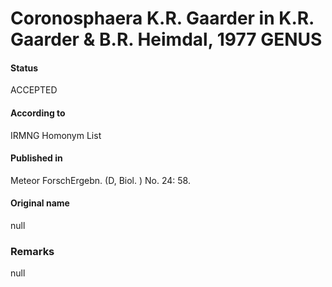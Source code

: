 Coronosphaera K.R. Gaarder in K.R. Gaarder & B.R. Heimdal, 1977 GENUS
=======

#### Status
ACCEPTED

#### According to
IRMNG Homonym List

#### Published in
Meteor ForschErgebn. (D, Biol. ) No. 24: 58.

#### Original name
null

### Remarks
null